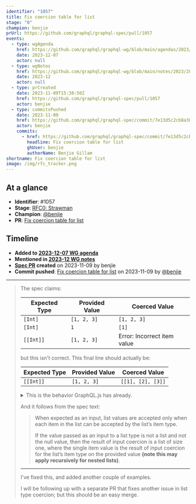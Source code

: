 ```yaml
---
identifier: "1057"
title: Fix coercion table for list
stage: "0"
champion: benjie
prUrl: https://github.com/graphql/graphql-spec/pull/1057
events:
  - type: wgAgenda
    href: https://github.com/graphql/graphql-wg/blob/main/agendas/2023/12-Dec/07-wg-primary.md
    date: 2023-12-07
    actor: null
  - type: wgNotes
    href: https://github.com/graphql/graphql-wg/blob/main/notes/2023/2023-12.md
    date: 2023-12
    actor: null
  - type: prCreated
    date: 2023-11-09T15:38:50Z
    href: https://github.com/graphql/graphql-spec/pull/1057
    actor: benjie
  - type: commitsPushed
    date: 2023-11-09
    href: https://github.com/graphql/graphql-spec/commit/7e13d5c2cb8a38229d602a7a7e37d81fbbb84c00
    actor: benjie
    commits:
      - href: https://github.com/graphql/graphql-spec/commit/7e13d5c2cb8a38229d602a7a7e37d81fbbb84c00
        headline: Fix coercion table for list
        ghUser: benjie
        authorName: Benjie Gillam
shortname: Fix coercion table for list
image: /img/rfc_tracker.png
---
```


## At a glance

- **Identifier**: #1057
- **Stage**: [RFC0: Strawman](https://github.com/graphql/graphql-spec/blob/main/CONTRIBUTING.md#stage-0-strawman)
- **Champion**: [@benjie](https://github.com/benjie)
- **PR**: [Fix coercion table for list](https://github.com/graphql/graphql-spec/pull/1057)

<!-- BEGIN_CUSTOM_TEXT -->



<!-- END_CUSTOM_TEXT -->

## Timeline

- **Added to [2023-12-07 WG agenda](https://github.com/graphql/graphql-wg/blob/main/agendas/2023/12-Dec/07-wg-primary.md)**
- **Mentioned in [2023-12 WG notes](https://github.com/graphql/graphql-wg/blob/main/notes/2023/2023-12.md)**
- **[Spec PR](https://github.com/graphql/graphql-spec/pull/1057) created** on 2023-11-09 by benjie
- **Commit pushed**: [Fix coercion table for list](https://github.com/graphql/graphql-spec/commit/7e13d5c2cb8a38229d602a7a7e37d81fbbb84c00) on 2023-11-09 by [@benjie](https://github.com/benjie)

<!-- VERBATIM -->

---

> The spec claims:
> 
> | Expected Type | Provided Value   | Coerced Value               |
> | ------------- | ---------------- | --------------------------- |
> | `[Int]`       | `[1, 2, 3]`      | `[1, 2, 3]`                 |
> | `[Int]`       | `1`              | `[1]`                       |
> | `[[Int]]`     | `[1, 2, 3]`      | Error: Incorrect item value |
> 
> but this isn't correct. This final line should actually be:
> 
> | Expected Type | Provided Value   | Coerced Value               |
> | ------------- | ---------------- | --------------------------- |
> | `[[Int]]`     | `[1, 2, 3]`      | `[[1], [2], [3]]`           |
> 
> <details>
> <summary>This is the behavior GraphQL.js has already.</summary>
> 
> Reproduction:
> 
> ```js
> import { GraphQLInt, GraphQLList, GraphQLNonNull, GraphQLObjectType, GraphQLSchema, GraphQLString, graphqlSync, printSchema, validateSchema } from "graphql";
> 
> const Query = new GraphQLObjectType({
>   name: "Query",
>   fields: {
>     field: {
>       args: {
>         arg: {
>           type: new GraphQLList(new GraphQLList(GraphQLInt)),
>         },
>       },
>       type: new GraphQLNonNull(GraphQLString),
>       resolve(_, { arg }) {
>         return JSON.stringify(arg);
>       },
>     },
>   },
> });
> const schema = new GraphQLSchema({
>   query: Query,
> });
> 
> const result = graphqlSync({
>   schema,
>   source: /* GraphQL */ `
>     query {
>       field(arg: [1, 2, 3])
>     }
>   `,
>   variables: {},
> });
> const errors = validateSchema(schema);
> if (errors.length) {
>   console.dir(errors);
>   process.exit(1);
> }
> console.log(printSchema(schema));
> console.log(JSON.stringify(result, null, 2));
> ```
> 
> </details>
> 
> And it follows from the spec text:
> 
> > When expected as an input, list values are accepted only when each item in the list can be accepted by the list’s item type.
> > 
> > If the value passed as an input to a list type is not a list and not the null value, then the result of input coercion is a list of size one, where the single item value is the result of input coercion for the list’s item type on the provided value **(note this may apply recursively for nested lists)**.
> 
> ---
> 
> I've fixed this, and added another couple of examples.
> 
> I will be following up with a separate PR that fixes another issue in list type coercion; but this should be an easy merge.

